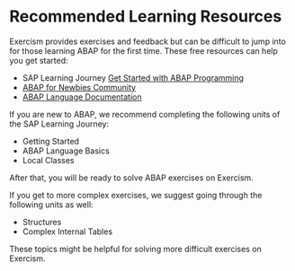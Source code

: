 # Recommended Learning Resources

Exercism provides exercises and feedback but can be difficult to jump into for those learning ABAP for the first time. These free resources can help you get started:

* SAP Learning Journey [Get Started with ABAP Programming](https://learning.sap.com/learning-journey/get-started-with-abap-programming-on-sap-btp)
* [ABAP for Newbies Community](https://community.sap.com/topics/abap/abap-for-newbies)
* [ABAP Language Documentation](https://help.sap.com/doc/abapdocu_latest_index_htm/latest/en-US/index.htm)

If you are new to ABAP, we recommend completing the following units of the SAP Learning Journey:

- Getting Started
- ABAP Language Basics
- Local Classes 

After that, you will be ready to solve ABAP exercises on Exercism.

If you get to more complex exercises, we suggest going through the following units as well:

- Structures
- Complex Internal Tables

These topics might be helpful for solving more difficult exercises on Exercism.

